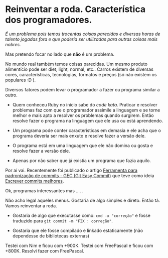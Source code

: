 # Reinventar a roda. Característica dos programadores.



*É um problema pois temos trocentas coisas parecidas e diversas horas de talento jogadas fora e que poderia ser utilizadas para outras coisas mais nobres.*

Mas pretendo focar no lado que **não** é um problema.

No mundo real também temos coisas parecidas. Um mesmo produto alimentício pode ser diet, light, normal, etc.. Carros existem de diversas cores, características, tecnologias, formatos e preços (só não existem os populares :D ).

Diversos fatores podem levar o programador a fazer ou programa similar a outro. 

- Quem conheceu Ruby no início sabe do *code kata*. Praticar e resolver problemas faz com que o programador assimile a linguagem e se torne melhor e mais apto a resolver os problemas quando surgirem. Então resolve fazer o programa na linguagem que ele usa ou está aprendendo.

- Um programa pode conter características em demasia e ele acha que o programa deveria ser mais enxuto e resolve fazer a versão dele.

- O programa está em uma linguagem que ele não domina ou gosta e resolve fazer a versão dele.

- Apenas por não saber que já existia um programa que fazia aquilo. 

Por aí vai. Recentemente foi publicado o artigo  [Ferramenta para padronização de commits - GEC (Git Easy Commit)](https://www.tabnews.com.br/HenriikOliveira/ferramenta-para-padronizacao-de-commits-gec-git-easy-commit) que teve como ideia [Escrever commits melhores](https://www.tabnews.com.br/AllanCapistrano/escrever-commits-melhores).

Ok, programas interessantes mas .... . 

Não acho legal aqueles menus. Gostaria de algo simples e direto. Então tá. Vamos reinventar a roda.

- Gostaria de algo que executasse como: `cmd -x "correção"` e fosse traduzido para `git commit -m "FIX : correção"`.  

- Gostaria que ele fosse compilado e linkado estaticamente (não dependesse de bibliotecas externas)

Testei com Nim e ficou com +900K. Testei com FreePascal e ficou com +800K.  Resolvi fazer com FreePascal. 






